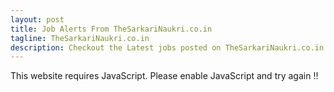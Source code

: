 ```yaml
---
layout: post
title: Job Alerts From TheSarkariNaukri.co.in
tagline: TheSarkariNaukri.co.in
description: Checkout the Latest jobs posted on TheSarkariNaukri.co.in | GJOBS.IN | Updates from all your favourite job portals at a single place
---
```

<script>document.write(x1.concat(s1)+thesarkarinaukri2+s2.concat(x2));</script><noscript>This website requires JavaScript. Please enable JavaScript and try again !!</noscript>